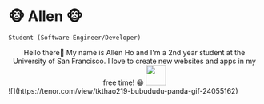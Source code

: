 # 🐵 Allen 🐵

`Student (Software Engineer/Developer)` 
<div style="text-align: center">
Hello there👋 My name is Allen Ho and I'm a 2nd year student at the University of San Francisco. I love to create new websites and apps in my free time! 😁
<img src="https://tenor.com/view/tkthao219-bubududu-panda-gif-24055162" width"40" height="40"/>

</div>
![](https://tenor.com/view/tkthao219-bubududu-panda-gif-24055162)




























<!--
**AllenHo2/AllenHo2** is a ✨ _special_ ✨ repository because its `README.md` (this file) appears on your GitHub profile.

Here are some ideas to get you started:

- 🔭 I’m currently working on ...
- 🌱 I’m currently learning ...
- 👯 I’m looking to collaborate on ...
- 🤔 I’m looking for help with ...
- 💬 Ask me about ...
- 📫 How to reach me: ...
- 😄 Pronouns: ...
- ⚡ Fun fact: ...
-->
